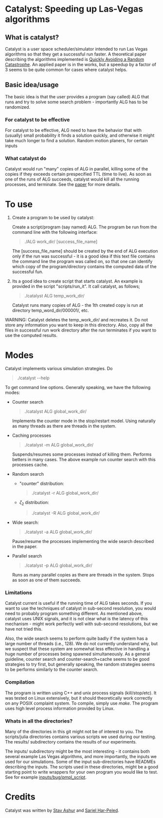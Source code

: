 # Catalyst: Speeding up Las-Vegas algorithms

## What is catalyst?

Catalyst is a user space scheduler/simulator intended to run Las Vegas
algorithms so that they get a successful run faster.
A theoretical paper describing the algorithms implemented is
[Quickly Avoiding a Random
Catastrophe](https://arxiv.org/abs/2503.04633). An applied paper is in
the works, but  a speedup  by a factor of 3 seems
to be quite common for cases where catalyst helps.

## Basic idea/usage
The basic idea is that the user provides a program (say called) ALG
that runs and try to solve some search problem - importantly ALG has
to be randomized.

### For catalyst to be effective
For catalyst to be effective, ALG need to have the
behavior that with (usually) small probability it finds a solution
quickly, and otherwise it might take much longer to find a
solution. Random motion planers, for certain inputs

### What catalyst do

Catalyst would run "many" copies of ALG in parallel, killing some of
the copies if they exceeds certain prespecified TTL (time to live). As
soon as one of the runs of ALG succeeds, catalyst would kill all the
running processes, and terminate. See the
[paper](https://arxiv.org/abs/2503.04633) for more details.




# To use

1. Create a program to be used by catalyst:

   Create a script/program (say named) ALG. The program be run from
   the command line with the following interface:

   >   ./ALG  work_dir/ [success_file_name]

   The [success_file_name] should be created by the end of ALG
   execution only if the run was successful - it is a good idea if
   this text file contains the command line the program was
   called on, so that one can identify which copy of the
   program/directory contains the computed data of the successful fun.

2. Its a good idea to create script that starts catalyst. An example
   is provided in the script "scripts/run_it". It call catalyst, as
   follows;

   > ./catalyst ALG temp_work_dir/

   Catalyst runs many copies of ALG - the 1th created copy is run at
   directory temp_word_dir/000001/, etc.

WARNING: Catalyst deletes the temp_work_dir/ and recreates it. Do not
store any information you want to keep in this directory. Also, copy
all the files in successful run work directory after the run
terminates if you want to use the computed results.


# Modes

Catalyst implements various simulation strategies. Do

   > ./catalyst  --help

To get command line options. Generally speaking, we have the following
modes:

- Counter search

  > ./catalyst ALG global_work_dir/

  Implements the counter mode in the stop/restart model. Using
  naturally as many threads as there are threads in the system.

- Caching processes

  > ./catalyst -m ALG global_work_dir/

  Suspends/resumes some processes instead of killing them. Performs
  betters in many cases. The above example run counter search with
  this processes cache.

- Random search

    + "counter" distribution:

      > ./catalyst -r ALG global_work_dir/

    + $\zeta_2$ distribution:

      > ./catalyst -R ALG global_work_dir/

- Wide search:

  > ./catalyst -a ALG global_work_dir/

  Pause/resume the processes implementing the wide search described in
  the paper.

- Parallel search

  > ./catalyst -p ALG global_work_dir/

  Runs as many parallel copies as there are threads in the
  system. Stops as soon as one of them succeeds.


### Limitations

Catalyst current is useful if the running time of ALG takes
seconds. If you want to use the techniques of catalyst in sub-second
resolution, you would need to probably program something
different. As mentioned above, catalyst uses UNIX signals, and it is
not clear what is the latency of this mechanism - might work perfectly
well with sub-second resolutions, but we have not tried this.

Also, the wide search seems to perform quite badly if the system has a
large number of threads (i.e., 128). We do not currently understand
why, but we suspect that these system are somewhat less effective in
handling a huge number of processes being spawned simultaneously. As a
general guideline, counter search and counter-search+cache seems to be
good strategies to try first, but generally speaking, the random
strategies seems to be performs similarly to the counter search.


### Compilation

The program is written using C++ and unix process signals
(kill/stop/etc). It was tested on Linux extensively, but it should
theoretically work correctly on any POSIX complaint system. To
compile, simply use *make*. The program uses high level process
information provided by Linux.

### Whats in all the directories?

Many of the directories in this git might not be of interest to
you. The scripts/julia directories contains various scripts we used
during our testing. The results/ subdirectory contains the results of
our experiments.

The inputs/ subdirectory might be the most interesting - it contains
both several example Las Vegas algorithms, and more importantly, the
inputs we used for our simulations. Some of the input sub-directories
have READMEs describing the inputs. The scripts used in these
directories, might be a good starting point to write wrappers for your
own program you would like to test. See for example
[inputs/bug/pmpl_script](inputs/bug/pmpl_script).

# Credits

Catalyst was written by 
 [Stav Ashur](https://publish.illinois.edu/stav-ashur/)
and
[Sariel Har-Peled](https://sarielhp.org).

